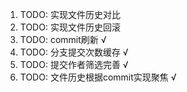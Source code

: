1. TODO: 实现文件历史对比
2. TODO: 实现文件历史回滚
3. TODO: commit刷新 √
4. TODO: 分支提交次数缓存 √
5. TODO: 提交作者筛选完善 √
6. TODO: 文件历史根据commit实现聚焦 √